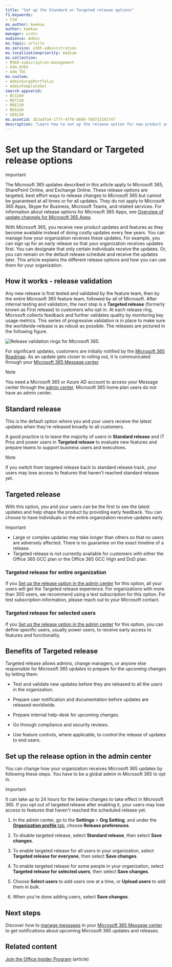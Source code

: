 ```yaml
---
title: "Set up the Standard or Targeted release options"
f1.keywords:
- CSH
ms.author: kwekua
author: kwekua
manager: scotv
audience: Admin
ms.topic: article
ms.service: o365-administration
ms.localizationpriority: medium
ms.collection: 
- M365-subscription-management 
- Adm_O365
- Adm_TOC
ms.custom: 
- AdminSurgePortfolio
- AdminTemplateSet
search.appverid:
- BCS160
- MET150
- MOE150
- BEA160
- GEA150
ms.assetid: 3b3adfa4-1777-4ff0-b606-fb8732101f47
description: "Learn how to set up the release option for new product and features updates in the Microsoft 365 admin center."
---
```


# Set up the Standard or Targeted release options

> [!IMPORTANT]
> The Microsoft 365 updates described in this article apply to Microsoft 365, SharePoint Online, and Exchange Online. These release options are targeted, best effort ways to release changes to Microsoft 365 but cannot be guaranteed at all times or for all updates. They do not apply to Microsoft 365 Apps, Skype for Business, Microsoft Teams, and related services. For information about release options for Microsoft 365 Apps, see [Overview of update channels for Microsoft 365 Apps](/deployoffice/overview-update-channels).

With Microsoft 365, you receive new product updates and features as they become available instead of doing costly updates every few years. You can manage how your organization receives these updates. For example, you can sign up for an early release so that your organization receives updates first. You can designate that only certain individuals receive the updates. Or, you can remain on the default release schedule and receive the updates later. This article explains the different release options and how you can use them for your organization.

## How it works - release validation

Any new release is first tested and validated by the feature team, then by the entire Microsoft 365 feature team, followed by all of Microsoft. After internal testing and validation, the next step is a **Targeted release** (formerly known as First release) to customers who opt in. At each release ring, Microsoft collects feedback and further validates quality by monitoring key usage metrics. This series of progressive validation is in place to make sure the worldwide-release is as robust as possible. The releases are pictured in the following figure. 
  
![Release validation rings for Microsoft 365.](../../media/73611ed3-2d8c-4e7b-8074-9f03b239f9ed.png)
  
For significant updates, customers are initially notified by the [Microsoft 365 Roadmap](https://products.office.com/business/office-365-roadmap). As an update gets closer to rolling out, it is communicated through your [Microsoft 365 Message center](https://admin.microsoft.com/Adminportal/Home?source=applauncher#/MessageCenter).

> [!NOTE]
> You need a Microsoft 365 or Azure AD account to access your Message center through the [admin center](/office365/admin/admin-overview/about-the-admin-center). Microsoft 365 home plan users do not have an admin center.


## Standard release

This is the default option where you and your users receive the latest updates when they're released broadly to all customers.
  
A good practice is to leave the majority of users in **Standard release** and IT Pros and power users in **Targeted release** to evaluate new features and prepare teams to support business users and executives. 
  
> [!NOTE]
> If you switch from targeted release back to standard release track, your users may lose access to features that haven't reached standard release yet. 
  
## Targeted release

With this option, you and your users can be the first to see the latest updates and help shape the product by providing early feedback. You can choose to have individuals or the entire organization receive updates early.
  
> [!IMPORTANT]
> - Large or complex updates may take longer than others so that no users are adversely affected. There is no guarantee on the exact timeline of a release.
> - Targeted release is not currently available for customers with either the Office 365 GCC plan or the Office 365 GCC High and DoD plan.
  
### Targeted release for entire organization

If you [Set up the release option in the admin center](#set-up-the-release-option-in-the-admin-center) for this option, all your users will get the Targeted release experience. For organizations with more than 300 users, we recommend using a test subscription for this option. For test subscription information, please reach out to your Microsoft contact. 
  
### Targeted release for selected users

If you [Set up the release option in the admin center](#set-up-the-release-option-in-the-admin-center) for this option, you can define specific users, usually power users, to receive early access to features and functionality. 
  
## Benefits of Targeted release

Targeted release allows admins, change managers, or anyone else responsible for Microsoft 365 updates to prepare for the upcoming changes by letting them:
  
- Test and validate new updates before they are released to all the users in the organization.
    
- Prepare user notification and documentation before updates are released worldwide.
    
- Prepare internal help-desk for upcoming changes.
    
- Go through compliance and security reviews.
    
- Use feature controls, where applicable, to control the release of updates to end users.
    
## Set up the release option in the admin center

You can change how your organization receives Microsoft 365 updates by following these steps. You have to be a global admin in Microsoft 365 to opt in.
  
> [!IMPORTANT]
> It can take up to 24 hours for the below changes to take effect in Microsoft 365. If you opt out of targeted release after enabling it, your users may lose access to features that haven't reached the scheduled release yet. 
  
1. In the admin center, go to the **Settings** > **Org Setting**, and under the <a href="https://go.microsoft.com/fwlink/p/?linkid=2067339" target="_blank">**Organization profile** tab</a>, choose **Release preferences**.

5. To disable targeted release, select **Standard release**, then select **Save changes**. 
    
6. To enable targeted release for all users in your organization, select **Targeted release for everyone**, then select **Save changes**. 
    
7. To enable targeted release for some people in your organization, select **Targeted release for selected users**, then select **Save changes**. 
    
8. Choose **Select users** to add users one at a time, or **Upload users** to add them in bulk.
    
9. When you're done adding users, select **Save changes**.
  
## Next steps

Discover how to [manage messages](/office365/admin/manage/message-center) in your [Microsoft 365 Message center](https://admin.microsoft.com/Adminportal/Home?source=applauncher#/MessageCenter) to get notifications about upcoming Microsoft 365 updates and releases.

## Related content

[Join the Office Insider Program](https://insider.office.com/join/windows) (article)
